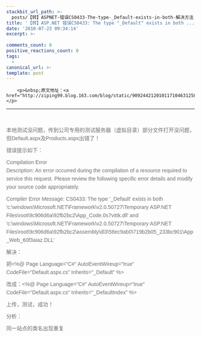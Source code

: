 ```yaml
---
stackbit_url_path: >-
  posts/【转】ASPNET-错误CS0433-The-type-_Default-exists-in-both-解决方法
title: '【转】ASP.NET 错误CS0433: The type "_Default" exists in both ...解决方法'
date: '2010-07-23 09:34:14'
excerpt: >-
  
comments_count: 0
positive_reactions_count: 0
tags: 
  - 
canonical_url: >-
template: post
---
```


        <p>&nbsp;原文地址：<a href="http://ziping99.blog.163.com/blog/static/909244212010117104631258/">http://ziping99.blog.163.com/blog/static/909244212010117104631258/</a></p>
<hr>
<p>&nbsp;</p>
<p style="line-height: 22px; margin-top: 0px; margin-right: 0px; margin-bottom: 10px; margin-left: 0px; padding-top: 0px; padding-right: 0px; padding-bottom: 0px; padding-left: 0px; font-family: Arial, Helvetica, sans-serif; font-size: 14px; color: rgb(110, 110, 110); ">本地测试没问题，传到公司专用的测试服务器（虚拟目录）部分文件打开没问题，但Default.aspx及Products.aspx出错了！</p>
<p style="line-height: 22px; margin-top: 0px; margin-right: 0px; margin-bottom: 10px; margin-left: 0px; padding-top: 0px; padding-right: 0px; padding-bottom: 0px; padding-left: 0px; font-family: Arial, Helvetica, sans-serif; font-size: 14px; color: rgb(110, 110, 110); ">错误提示如下：</p>
<p style="line-height: 22px; margin-top: 0px; margin-right: 0px; margin-bottom: 10px; margin-left: 0px; padding-top: 0px; padding-right: 0px; padding-bottom: 0px; padding-left: 0px; font-family: Arial, Helvetica, sans-serif; font-size: 14px; color: rgb(110, 110, 110); ">Compilation Error&nbsp;<br style="line-height: 22px; ">
Description: An error occurred during the compilation of a resource required to service this request. Please review the following specific error details and modify your source co<wbr style="line-height: 22px; ">de appropriately.</p>
<p style="line-height: 22px; margin-top: 0px; margin-right: 0px; margin-bottom: 10px; margin-left: 0px; padding-top: 0px; padding-right: 0px; padding-bottom: 0px; padding-left: 0px; font-family: Arial, Helvetica, sans-serif; font-size: 14px; color: rgb(110, 110, 110); ">Compiler Error Message: CS0433: The type '_Default' exists in both&nbsp;<br style="line-height: 22px; ">
'c:\windows\Microsoft.NET\Framework\v2.0.50727\Temporary ASP.NET Files\root\9c906d6a\92fb2bc2\App_Co<wbr style="line-height: 22px; ">de.0s7vittk.dll' and 'c:\windows\Microsoft.NET\Framework\v2.0.50727\Temporary ASP.NET Files\root\9c906d6a\92fb2bc2\assembly\dl3\58ec9ab0\719b2b05_233bc901\App_Web_60f3aiaz.DLL'</p>
<p style="line-height: 22px; margin-top: 0px; margin-right: 0px; margin-bottom: 10px; margin-left: 0px; padding-top: 0px; padding-right: 0px; padding-bottom: 0px; padding-left: 0px; font-family: Arial, Helvetica, sans-serif; font-size: 14px; color: rgb(110, 110, 110); ">解决：</p>
<p style="line-height: 22px; margin-top: 0px; margin-right: 0px; margin-bottom: 10px; margin-left: 0px; padding-top: 0px; padding-right: 0px; padding-bottom: 0px; padding-left: 0px; font-family: Arial, Helvetica, sans-serif; font-size: 14px; color: rgb(110, 110, 110); ">把&lt;%@ Page Language="C#" AutoEventWireup="true" CodeFile="Default.aspx.cs" Inherits="_Default" %&gt;</p>
<p style="line-height: 22px; margin-top: 0px; margin-right: 0px; margin-bottom: 10px; margin-left: 0px; padding-top: 0px; padding-right: 0px; padding-bottom: 0px; padding-left: 0px; font-family: Arial, Helvetica, sans-serif; font-size: 14px; color: rgb(110, 110, 110); ">改成：&lt;%@ Page Language="C#" AutoEventWireup="true" CodeFile="Default.aspx.cs" Inherits="_DefaultIndex" %&gt;</p>
<p style="line-height: 22px; margin-top: 0px; margin-right: 0px; margin-bottom: 10px; margin-left: 0px; padding-top: 0px; padding-right: 0px; padding-bottom: 0px; padding-left: 0px; font-family: Arial, Helvetica, sans-serif; font-size: 14px; color: rgb(110, 110, 110); ">上传，测试，成功！</p>
<p style="line-height: 22px; margin-top: 0px; margin-right: 0px; margin-bottom: 10px; margin-left: 0px; padding-top: 0px; padding-right: 0px; padding-bottom: 0px; padding-left: 0px; font-family: Arial, Helvetica, sans-serif; font-size: 14px; color: rgb(110, 110, 110); ">分析：</p>
<p style="line-height: 22px; margin-top: 0px; margin-right: 0px; margin-bottom: 10px; margin-left: 0px; padding-top: 0px; padding-right: 0px; padding-bottom: 0px; padding-left: 0px; font-family: Arial, Helvetica, sans-serif; font-size: 14px; color: rgb(110, 110, 110); ">同一站点的类名出现重复</p>
<p>&nbsp;</p>
      